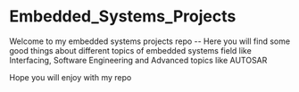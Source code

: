 # Embedded_Systems_Projects
Welcome to my embedded systems projects repo
-- Here you will find some good things about different topics of embedded systems field like Interfacing, Software Engineering and Advanced topics like AUTOSAR

Hope you will enjoy with my repo 
